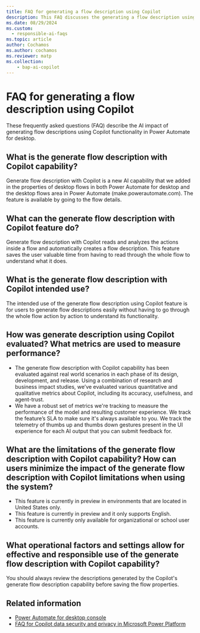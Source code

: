 ```yaml
---
title: FAQ for generating a flow description using Copilot
description: This FAQ discusses the generating a flow description using Copilot feature in Power Automate for desktop and the key considerations for making use of this technology responsibly.
ms.date: 08/29/2024
ms.custom: 
  - responsible-ai-faqs
ms.topic: article
author: Cochamos
ms.author: cochamos
ms.reviewer: matp
ms.collection: 
    - bap-ai-copilot
---
```

# FAQ for generating a flow description using Copilot

These frequently asked questions (FAQ) describe the AI impact of generating flow descriptions using Copilot functionality in Power Automate for desktop.

## What is the generate flow description with Copilot capability?

Generate flow description with Copilot is a new AI capability that we added in the properties of desktop flows in both Power Automate for desktop and the desktop flows area in Power Automate (make.powerautomate.com). The feature is available by going to the flow details.

## What can the generate flow description with Copilot feature do?

Generate flow description with Copilot reads and analyzes the actions inside a flow and automatically creates a flow description. This feature saves the user valuable time from having to read through the whole flow to understand what it does.

## What is the generate flow description with Copilot intended use?

The intended use of the generate flow description using Copilot feature is for users to generate flow descriptions easily without having to go through the whole flow action by action to understand its functionality.

## How was generate description using Copilot evaluated? What metrics are used to measure performance?

- The generate flow description with Copilot capability has been evaluated against real world scenarios in each phase of its design, development, and release. Using a combination of research and business impact studies, we’ve evaluated various quantitative and qualitative metrics about Copilot, including its accuracy, usefulness, and agent-trust.
- We have a robust set of metrics we're tracking to measure the performance of the model and resulting customer experience. We track the feature’s SLA to make sure it's always available to you. We track the telemetry of thumbs up and thumbs down gestures present in the UI experience for each AI output that you can submit feedback for.

## What are the limitations of the generate flow description with Copilot capability? How can users minimize the impact of the generate flow description with Copilot limitations when using the system?
  
- This feature is currently in preview in environments that are located in United States only.
- This feature is currently in preview and it only supports English.
- This feature is currently only available for organizational or school user accounts.

## What operational factors and settings allow for effective and responsible use of the generate flow description with Copilot capability?

You should always review the descriptions generated by the Copilot's generate flow description capability before saving the flow properties.
  
## Related information

- [Power Automate for desktop console](desktop-flows/console.md)
- [FAQ for Copilot data security and privacy in Microsoft Power Platform](/power-platform/faqs-copilot-data-security-privacy)
